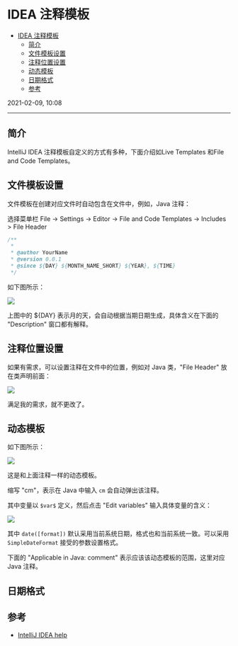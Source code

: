 # IDEA 注释模板

- [IDEA 注释模板](#idea-注释模板)
  - [简介](#简介)
  - [文件模板设置](#文件模板设置)
  - [注释位置设置](#注释位置设置)
  - [动态模板](#动态模板)
  - [日期格式](#日期格式)
  - [参考](#参考)

2021-02-09, 10:08
***

## 简介

IntelliJ IDEA 注释模板自定义的方式有多种，下面介绍如Live Templates 和File and Code Templates。

## 文件模板设置

文件模板在创建对应文件时自动包含在文件中，例如，Java 注释：

选择菜单栏 File -> Settings -> Editor ->  File and Code Templates -> Includes > File Header

```java
/**
 *
 * @author YourName
 * @version 0.0.1
 * @since ${DAY} ${MONTH_NAME_SHORT} ${YEAR}, ${TIME}
 */
```

如下图所示：

![](images/2021-02-09-10-10-19.png)

上图中的 ${DAY} 表示月的天，会自动根据当期日期生成，具体含义在下面的 "Description" 窗口都有解释。

## 注释位置设置

如果有需求，可以设置注释在文件中的位置，例如对 Java 类，"File Header" 放在类声明前面：

![](images/2021-02-09-10-14-55.png)

满足我的需求，就不更改了。

## 动态模板

如下图所示：

![](images/2021-02-09-10-24-00.png)

这是和上面注释一样的动态模板。

缩写 "cm"，表示在 Java 中输入 `cm` 会自动弹出该注释。

其中变量以 `$var$` 定义，然后点击 "Edit variables" 输入具体变量的含义：

![](images/2021-02-09-10-25-28.png)

其中 `date([format])` 默认采用当前系统日期，格式也和当前系统一致。可以采用 `SimpleDateFormat` 接受的参数设置格式。

下面的 "Applicable in Java: comment" 表示应该该动态模板的范围，这里对应 Java 注释。

## 日期格式



## 参考

- [IntelliJ IDEA help](https://www.jetbrains.com/help/idea/template-variables.html#pdtv)
